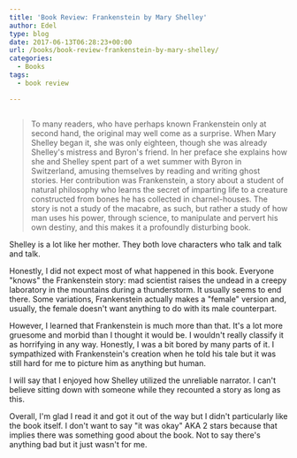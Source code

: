 ```yaml
---
title: 'Book Review: Frankenstein by Mary Shelley'
author: Edel
type: blog
date: 2017-06-13T06:28:23+00:00
url: /books/book-review-frankenstein-by-mary-shelley/
categories:
  - Books
tags:
  - book review

---
```

<img data-attachment-id="467" data-permalink="http://edelgrace.me/blog/books/book-review-frankenstein-by-mary-shelley/attachment/frankenstein/" data-orig-file="https://i0.wp.com/edelgrace.me/blog/wp-content/uploads/2017/06/frankenstein.png?fit=189%2C312" data-orig-size="189,312" data-comments-opened="1" data-image-meta="{&quot;aperture&quot;:&quot;0&quot;,&quot;credit&quot;:&quot;&quot;,&quot;camera&quot;:&quot;&quot;,&quot;caption&quot;:&quot;&quot;,&quot;created_timestamp&quot;:&quot;0&quot;,&quot;copyright&quot;:&quot;&quot;,&quot;focal_length&quot;:&quot;0&quot;,&quot;iso&quot;:&quot;0&quot;,&quot;shutter_speed&quot;:&quot;0&quot;,&quot;title&quot;:&quot;&quot;,&quot;orientation&quot;:&quot;0&quot;}" data-image-title="frankenstein" data-image-description="" data-medium-file="https://i0.wp.com/edelgrace.me/blog/wp-content/uploads/2017/06/frankenstein.png?fit=182%2C300" data-large-file="https://i0.wp.com/edelgrace.me/blog/wp-content/uploads/2017/06/frankenstein.png?fit=189%2C312" src="https://i0.wp.com/edelgrace.me/blog/wp-content/uploads/2017/06/frankenstein.png?resize=189%2C312" alt="" class="alignleft size-full wp-image-467" srcset="https://i0.wp.com/edelgrace.me/blog/wp-content/uploads/2017/06/frankenstein.png?w=189 189w, https://i0.wp.com/edelgrace.me/blog/wp-content/uploads/2017/06/frankenstein.png?resize=182%2C300 182w" sizes="(max-width: 189px) 100vw, 189px" data-recalc-dims="1" />

> To many readers, who have perhaps known Frankenstein only at second hand, the original may well come as a surprise. When Mary Shelley began it, she was only eighteen, though she was already Shelley's mistress and Byron's friend. In her preface she explains how she and Shelley spent part of a wet summer with Byron in Switzerland, amusing themselves by reading and writing ghost stories. Her contribution was Frankenstein, a story about a student of natural philosophy who learns the secret of imparting life to a creature constructed from bones he has collected in charnel-houses. The story is not a study of the macabre, as such, but rather a study of how man uses his power, through science, to manipulate and pervert his own destiny, and this makes it a profoundly disturbing book.

Shelley is a lot like her mother. They both love characters who talk and talk and talk.

Honestly, I did not expect most of what happened in this book. Everyone "knows" the Frankenstein story: mad scientist raises the undead in a creepy laboratory in the mountains during a thunderstorm. It usually seems to end there. Some variations, Frankenstein actually makes a "female" version and, usually, the female doesn't want anything to do with its male counterpart.

However, I learned that Frankenstein is much more than that. It's a lot more gruesome and morbid than I thought it would be. I wouldn't really classify it as horrifying in any way. Honestly, I was a bit bored by many parts of it. I sympathized with Frankenstein's creation when he told his tale but it was still hard for me to picture him as anything but human.

I will say that I enjoyed how Shelley utilized the unreliable narrator. I can't believe sitting down with someone while they recounted a story as long as this.

Overall, I'm glad I read it and got it out of the way but I didn't particularly like the book itself. I don't want to say "it was okay" AKA 2 stars because that implies there was something good about the book. Not to say there's anything bad but it just wasn't for me.